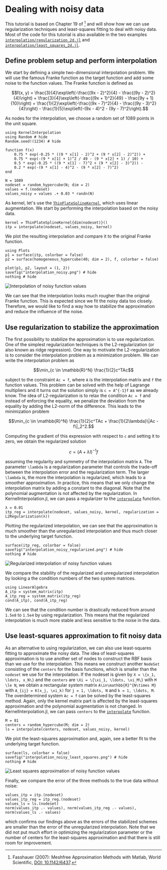 # Dealing with noisy data

This tutorial is based on Chapter 19 of [^Fasshauer2007] and will show how we can use regularization techniques and least-squares
fitting to deal with noisy data. Most of the code for this tutorial is also available in the two examples
[`interpolation/regularization_2d.jl`](https://github.com/JoshuaLampert/KernelInterpolation.jl/blob/main/examples/interpolation/regularization_2d.jl) and
[`interpolation/least_squares_2d.jl`](https://github.com/JoshuaLampert/KernelInterpolation.jl/blob/main/examples/interpolation/least_squares_2d.jl).

## Define problem setup and perform interpolation

We start by defining a simple two-dimensional interpolation problem. We will use the famous Franke function as the
target function and add some noise to the function values. The Franke function is defined as

```math
f(x, y) = \frac{3}{4}\exp\left(-\frac{(9x - 2)^2}{4} - \frac{(9y - 2)^2}{4}\right) + \frac{3}{4}\exp\left(-\frac{(9x + 1)^2}{49} - \frac{9y + 1}{10}\right) + \frac{1}{2}\exp\left(-\frac{(9x - 7)^2}{4} - \frac{(9y - 3)^2}{4}\right) - \frac{1}{5}\exp\left(-(9x - 4)^2 - (9y - 7)^2\right).
```

As nodes for the interpolation, we choose a random set of 1089 points in the unit square.

```@example noisy-itp
using KernelInterpolation
using Random # hide
Random.seed!(1234) # hide

function f(x)
    0.75 * exp(-0.25 * ((9 * x[1] - 2)^2 + (9 * x[2] - 2)^2)) +
    0.75 * exp(-(9 * x[1] + 1)^2 / 49 - (9 * x[2] + 1) / 10) +
    0.5 * exp(-0.25 * ((9 * x[1] - 7)^2 + (9 * x[2] - 3)^2)) -
    0.2 * exp(-(9 * x[1] - 4)^2 - (9 * x[2] - 7)^2)
end

N = 1089
nodeset = random_hypercube(N; dim = 2)
values = f.(nodeset)
values_noisy = values .+ 0.03 * randn(N)
```

As kernel, let's use the [`ThinPlateSplineKernel`](@ref), which uses linear augmentation. We start by performing the interpolation
based on the noisy data.

```@example noisy-itp
kernel = ThinPlateSplineKernel{dim(nodeset)}()
itp = interpolate(nodeset, values_noisy, kernel)
```

We plot the resulting interpolation and compare it to the original Franke function.

```@example noisy-itp
using Plots
p1 = surface(itp, colorbar = false)
p2 = surface(homogeneous_hypercube(40; dim = 2), f, colorbar = false)

plot(p1, p2, layout = (1, 2))
savefig("interpolation_noisy.png") # hide
nothing # hide
```

![Interpolation of noisy function values](interpolation_noisy.png)

We can see that the interpolation looks much rougher than the original Franke function. This is expected since we fit the noisy data too closely.
Therefore, we would like to find a way how to stabilize the approximation and reduce the influence of the noise.

## Use regularization to stabilize the approximation

The first possibility to stabilize the approximation is to use regularization. One of the simplest regularization techniques is the L2-regularization
(or also known as ridge regression).
One way to motivate the L2-regularization is to consider the interpolation problem as a minimization problem. We can write the interpolation problem as

```math
\min_{c \in \mathbb{R}^N} \frac{1}{2}c^TAc
```

subject to the constraint ``Ac = f``, where ``A`` is the interpolation matrix and `f` the function values. This problem can be solved with the help of Lagrange multipliers
and it turns out the solution simply is ``c = A^{-1}f`` as we already know. The idea of L2-regularization is to relax the condition ``Ac = f`` and instead of enforcing the
equality, we penalize the deviation from the equality by adding the L2-norm of the difference. This leads to the minimization problem

```math
\min_{c \in \mathbb{R}^N} \frac{1}{2}c^TAc + \frac{1}{2\lambda}\|Ac - f\|_2^2.
```

Computing the gradient of this expression with respect to ``c`` and setting it to zero, we obtain the regularized solution

```math
c = (A + \lambda I)^{-1}f
```

assuming the regularity and symmetry of the interpolation matrix ``A``. The parameter ``\lambda`` is a regularization parameter that controls the trade-off between
the interpolation error and the regularization term. The larger ``\lambda`` is, the more the interpolation is regularized, which leads to a smoother approximation.
In practice, this means that we only change the interpolation matrix by adding a constant to the diagonal. Note that the polynomial augmentation is not affected by
the regularization. In KernelInterpolation.jl, we can pass a regularizer to the [`interpolate`](@ref) function.

```@example noisy-itp
λ = 0.01
itp_reg = interpolate(nodeset, values_noisy, kernel, regularization = L2Regularization(λ))
```

Plotting the regularized interpolation, we can see that the approximation is much smoother than the unregularized interpolation and thus much closer to the underlying
target function.

```@example noisy-itp
surface(itp_reg, colorbar = false)
savefig("interpolation_noisy_regularized.png") # hide
nothing # hide
```

![Regularized interpolation of noisy function values](interpolation_noisy_regularized.png)

We compare the stability of the regularized and unregularized interpolation by looking a the condition numbers of the two system matrices.

```@example noisy-itp
using LinearAlgebra
A_itp = system_matrix(itp)
A_itp_reg = system_matrix(itp_reg)
cond(A_itp), cond(A_itp_reg)
```

We can see that the condition number is drastically reduced from around `1.5e8` to `1.5e4` by using regularization. This means that the regularized interpolation is much
more stable and less sensitive to the noise in the data.

## Use least-squares approximation to fit noisy data

As an alternative to using regularization, we can also use least-squares fitting to approximate the noisy data. The idea of least-squares approximation is to use
another set of nodes to construct the RBF basis than we use for the interpolation. This means we construct another `NodeSet` consisting of the `centers` for the
basis functions, which is smaller than the `nodeset` we use for the interpolation. If the nodeset is given by ``X = \{x_1, \ldots, x_N\}`` and the `centers` are
``\Xi = \{\xi_1, \ldots, \xi_M\}`` with ``M \le N``, we obtain a rectangular system matrix ``A\in\mathbb{R}^{N\times M}`` with ``A_{ij} = K(x_j, \xi_k)`` for ``j = 1, \ldots, N`` and
``k = 1, \ldots, M``. The overdetermined system ``Ac = f`` can be solved by the least-squares method. Again, only the kernel matrix part is affected by the least-squares
approximation and the polynomial augmentation is not changed. In KernelInterpolation.jl, we can pass `centers` to the [`interpolate`](@ref) function.

```@example noisy-itp
M = 81
centers = random_hypercube(M; dim = 2)
ls = interpolate(centers, nodeset, values_noisy, kernel)
```

We plot the least-squares approximation and, again, see a better fit to the underlying target function.

```@example noisy-itp
surface(ls, colorbar = false)
savefig("interpolation_noisy_least_squares.png") # hide
nothing # hide
```

![Least squares approximation of noisy function values](interpolation_noisy_least_squares.png)

Finally, we compare the error of the three methods to the true data without noise:

```@example noisy-itp
values_itp = itp.(nodeset)
values_itp_reg = itp_reg.(nodeset)
values_ls = ls.(nodeset)
norm(values_itp .- values), norm(values_itp_reg .- values), norm(values_ls .- values)
```

which confirms our findings above as the errors of the stabilized schemes are smaller than the error of the unregularized interpolation.
Note that we did not put much effort in optimizing the regularization parameter or the number of centers for the least-squares approximation
and that there is still room for improvement.

[^Fasshauer2007]:
    Fasshauer (2007):
    Meshfree Approximation Methods with Matlab,
    World Scientific,
    [DOI: 10.1142/6437](https://doi.org/10.1142/6437).
